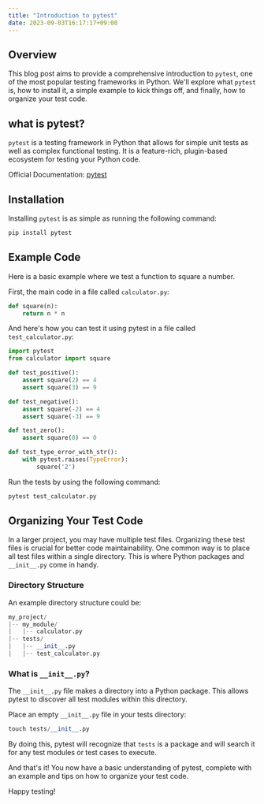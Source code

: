 ```yaml
---
title: "Introduction to pytest"
date: 2023-09-03T16:17:17+09:00
---
```

## Overview
This blog post aims to provide a comprehensive introduction to `pytest`, one of the most popular testing frameworks in Python. We'll explore what `pytest` is, how to install it, a simple example to kick things off, and finally, how to organize your test code.


## what is pytest? 
`pytest` is a testing framework in Python that allows for simple unit tests as well as complex functional testing. It is a feature-rich, plugin-based ecosystem for testing your Python code.

Official Documentation: [pytest]((https://docs.pytest.org/en/7.1.x/getting-started.html))


## Installation

Installing `pytest` is as simple as running the following command:

```python
pip install pytest
```

## Example Code
Here is a basic example where we test a function to square a number.

First, the main code in a file called `calculator.py`:

```python
def square(n):
    return n * n
```

And here's how you can test it using pytest in a file called `test_calculator.py`:
```python
import pytest
from calculator import square

def test_positive():
    assert square(2) == 4
    assert square(3) == 9

def test_negative():
    assert square(-2) == 4
    assert square(-3) == 9

def test_zero():
    assert square(0) == 0

def test_type_error_with_str():
    with pytest.raises(TypeError):
        square('2')
```

Run the tests by using the following command:

```python
pytest test_calculator.py
```

## Organizing Your Test Code

In a larger project, you may have multiple test files. Organizing these test files is crucial for better code maintainability. One common way is to place all test files within a single directory. This is where Python packages and `__init__.py` come in handy.

### Directory Structure
An example directory structure could be:
```python
my_project/
|-- my_module/
|   |-- calculator.py
|-- tests/
|   |-- __init__.py
|   |-- test_calculator.py
```

### What is `__init__.py`?
The `__init__.py` file makes a directory into a Python package. This allows pytest to discover all test modules within this directory.

Place an empty `__init__.py` file in your tests directory:

```python
touch tests/__init__.py
```
By doing this, pytest will recognize that `tests` is a package and will search it for any test modules or test cases to execute.

And that's it! You now have a basic understanding of pytest, complete with an example and tips on how to organize your test code. 

Happy testing! 
